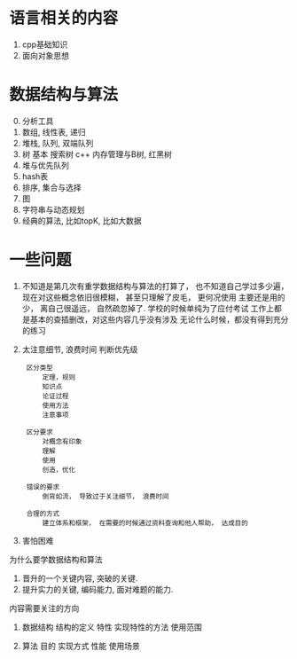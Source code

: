 # 语言相关的内容
1. cpp基础知识
2. 面向对象思想

# 数据结构与算法
0. 分析工具
1. 数组, 线性表, 递归
2. 堆栈, 队列, 双端队列
3. 树
    基本
    搜索树
    c++ 内存管理与B树, 红黑树
4. 堆与优先队列
5. hash表
5. 排序, 集合与选择
6. 图
7. 字符串与动态规划
8. 经典的算法, 比如topK, 比如大数据

# 一些问题
1. 不知道是第几次有重学数据结构与算法的打算了， 也不知道自己学过多少遍， 现在对这些概念依旧很模糊， 甚至只理解了皮毛， 更何况使用
    主要还是用的少， 离自己很遥远， 自然疏忽掉了.
    学校的时候单纯为了应付考试
    工作上都是基本的查插删改，对这些内容几乎没有涉及
    无论什么时候，都没有得到充分的练习

2. 太注意细节, 浪费时间
    判断优先级

        区分类型
            定理，规则
            知识点
            论证过程
            使用方法
            注意事项

        区分要求
            对概念有印象
            理解
            使用
            创造，优化

        错误的要求
            倒背如流， 导致过于关注细节， 浪费时间

        合理的方式
            建立体系和框架， 在需要的时候通过资料查询和他人帮助， 达成目的

3. 害怕困难

为什么要学数据结构和算法
1. 晋升的一个关键内容, 突破的关键.
2. 提升实力的关键, 编码能力, 面对难题的能力.

内容需要关注的方向

1. 数据结构
    结构的定义
    特性
    实现特性的方法
    使用范围

2. 算法
    目的
    实现方式
    性能
    使用场景

